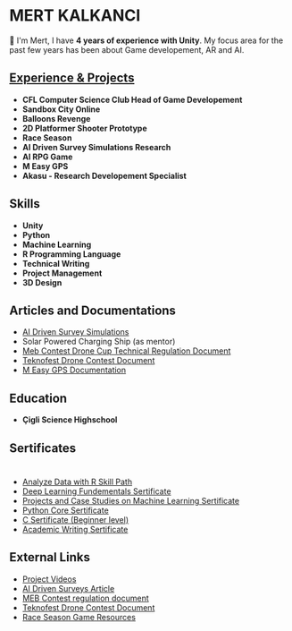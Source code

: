 # **MERT KALKANCI**

👋 I'm Mert, I have  **4 years of experience with Unity**. My focus area for the past few years has been about Game developement, AR and AI.

## [**Experience & Projects**](https://www.youtube.com/playlist?list=PLVwfoXw967RMdR2YwTD68kd8p7GShOcJl)

- **CFL Computer Science Club Head of Game Developement**
- **Sandbox City Online**
- **Balloons Revenge**
- **2D Platformer Shooter Prototype**
- **Race Season**
- **AI Driven Survey Simulations Research**
- **AI RPG Game**
- **M Easy GPS**
- **Akasu - Research Developement Specialist**


## **Skills**

- **Unity**
- **Python**
- **Machine Learning**
- **R Programming Language**
- **Technical Writing**
- **Project Management**
- **3D Design**

## **Articles and Documentations**

- [AI Driven Survey Simulations](https://docs.google.com/document/d/1FTmDdBBvgK_MQgY40Fv1EBHKhkxJWL2gvqjYuY3NvkQ/edit?usp=drivesdk)
- Solar Powered Charging Ship (as mentor)
- [Meb Contest Drone Cup Technical Regulation Document](https://docs.google.com/document/d/15I6VlENZa79XjIXvOkwVxk30ePsvgz_-/edit?usp=drivesdk&ouid=112074028541645414013&rtpof=true&sd=true)
- [Teknofest Drone Contest Document](https://docs.google.com/document/d/1qg9hs9HApZ9YQcaVEEJPpPIqBT7H44hgfqi-JrRAlHQ/edit?usp=drivesdk)
- [M Easy GPS Documentation](https://docs.google.com/document/d/18pJIIJ79jd8tpjXdMVP80ITcaW1g6mN9heOl3Q9wn04/edit?usp=drivesdk)

## **Education**

- **Çigli Science Highschool**

## Sertificates
# 

- [Analyze Data with R Skill Path](https://www.codecademy.com/profiles/system4382609358/certificates/5ea997e832f098001378ca08)
- [Deep Learning Fundementals Sertificate](https://courses.cognitiveclass.ai/certificates/b6eb01a68b1e45ce87283ebf2bfd4305)
- [Projects and Case Studies on Machine Learning Sertificate](https://www.educba.com/certificate/?c=TOB5CJKNG)
- [Python Core Sertificate](https://api2.sololearn.com/v2/certificates/CT-KXOUWLJA/image/png)
- [C Sertificate (Beginner level)](https://api2.sololearn.com/v2/certificates/CT-RZEMJITS/image/png)
- [Academic Writing Sertificate](https://drive.google.com/file/d/1yCqzNNlcze2-nH8Lj_-btmfIczH-mzkp/view?usp=drivesdk)

## **External Links**

- [Project Videos](https://youtube.com/playlist?list=PLVwfoXw967RMdR2YwTD68kd8p7GShOcJl)
- [AI Driven Surveys Article](https://docs.google.com/document/u/0/d/1FTmDdBBvgK_MQgY40Fv1EBHKhkxJWL2gvqjYuY3NvkQ/mobilebasic)
- [MEB Contest regulation document ](https://docs.google.com/document/d/15I6VlENZa79XjIXvOkwVxk30ePsvgz_-/edit?usp=drivesdk&ouid=112074028541645414013&rtpof=true&sd=true)
- [Teknofest Drone Contest Document ](https://docs.google.com/document/d/1qg9hs9HApZ9YQcaVEEJPpPIqBT7H44hgfqi-JrRAlHQ/edit?usp=drivesdk)
- [Race Season Game Resources](http://archive.raceseason.xyz/)
